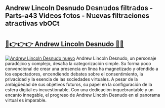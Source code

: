 ## Andrew Lincoln Desnudo D𝚎sn𝚞dos filtr𝚊dos - Parts-a43 Vid𝚎os f𝚘tos - N𝚞evas filtr𝚊ciones atr𝚊ctivas vbOCt

# <h2><a href="http://mbboqgh.tromn.icu/?c=Andrew+Lincoln+Desnudo">🔗👉👉👉 Andrew Lincoln Desnudo 🔗🔗</a></h2>

[![Andrew Lincoln Desnudo nuevo](https://i.imgur.com/pEAQMta.gif)](http://mbboqgh.tromn.icu/?c=Andrew+Lincoln+Desnudo)
Andrew Lincoln Desnudo, un personaje paradójico y complejo, desafía la categorización simple. Su forma poco convencional de crear una presencia en línea ha magnetizado y ofendido a los espectadores, encendiendo debates sobre el consentimiento, la privacidad y la esencia de las sociedades virtuales. A pesar de la ambigüedad de sus objetivos futuros, su papel en la configuración de la esfera digital es incuestionable. Con una dedicación inquebrantable y un encanto innegable, el progreso de Andrew Lincoln Desnudo en el panorama virtual es imparable.
